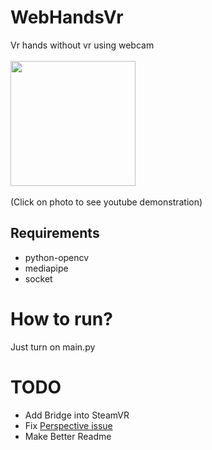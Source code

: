 # WebHandsVr
Vr hands without vr using webcam
<br/><br/>
<a href="https://www.youtube.com/watch?v=v6YlC5KFECM"><img src="https://user-images.githubusercontent.com/78918286/179398168-6960efa0-7225-499c-956d-0d47017185f4.png" width="200"/></a>
<br/><br/>(Click on photo to see youtube demonstration)

## Requirements
- python-opencv
- mediapipe
- socket

# How to run?
Just turn on main.py

# TODO
- Add Bridge into SteamVR
- Fix <a href="https://www.youtube.com/watch?v=rogMoMEqXig">Perspective issue</a>
- Make Better Readme

